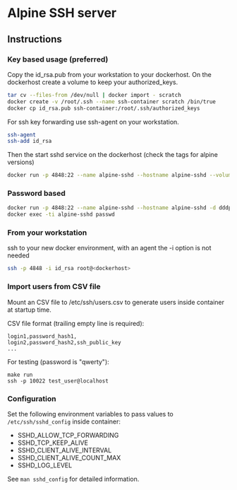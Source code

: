 # Alpine SSH server

## Instructions

### Key based usage (preferred)

Copy the id_rsa.pub from your workstation to your dockerhost.
On the dockerhost create a volume to keep your authorized_keys.
```bash
tar cv --files-from /dev/null | docker import - scratch
docker create -v /root/.ssh --name ssh-container scratch /bin/true
docker cp id_rsa.pub ssh-container:/root/.ssh/authorized_keys
```

For ssh key forwarding use ssh-agent on your workstation.
```bash
ssh-agent
ssh-add id_rsa
```

Then the start sshd service on the dockerhost (check the tags for alpine versions)
```bash
docker run -p 4848:22 --name alpine-sshd --hostname alpine-sshd --volumes-from ssh-container  -d dddpaul/alpine-sshd
```

### Password based

```bash
docker run -p 4848:22 --name alpine-sshd --hostname alpine-sshd -d dddpaul/alpine-sshd
docker exec -ti alpine-sshd passwd
```

### From your workstation

ssh to your new docker environment, with an agent the -i option is not needed
```bash
ssh -p 4848 -i id_rsa root@<dockerhost>
```

### Import users from CSV file

Mount an CSV file to /etc/ssh/users.csv to generate users inside container at startup time.

CSV file format (trailing empty line is required):
```
login1,password_hash1,
login2,password_hash2,ssh_public_key
...

```

For testing (password is "qwerty"):
```
make run
ssh -p 10022 test_user@localhost
```

### Configuration

Set the following environment variables to pass values to `/etc/ssh/sshd_config` inside container:
* SSHD_ALLOW_TCP_FORWARDING
* SSHD_TCP_KEEP_ALIVE
* SSHD_CLIENT_ALIVE_INTERVAL
* SSHD_CLIENT_ALIVE_COUNT_MAX
* SSHD_LOG_LEVEL

See `man sshd_config` for detailed information.
